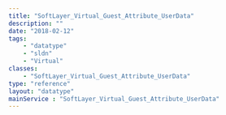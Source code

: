 ```yaml
---
title: "SoftLayer_Virtual_Guest_Attribute_UserData"
description: ""
date: "2018-02-12"
tags:
    - "datatype"
    - "sldn"
    - "Virtual"
classes:
    - "SoftLayer_Virtual_Guest_Attribute_UserData"
type: "reference"
layout: "datatype"
mainService : "SoftLayer_Virtual_Guest_Attribute_UserData"
---
```

